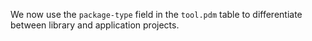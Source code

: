 We now use the `package-type` field in the `tool.pdm` table to differentiate between library and application projects.
